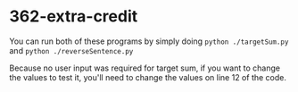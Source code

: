 # 362-extra-credit

You can run both of these programs by simply doing `python ./targetSum.py` and `python ./reverseSentence.py`

Because no user input was required for target sum, if you want to change the values to test it, you'll need to change the values on line 12 of the code.
